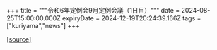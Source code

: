 +++
title = """令和6年定例会9月定例会議（1日目）"""
date = 2024-08-25T15:00:00.000Z
expiryDate = 2024-12-19T20:24:39.166Z
tags = ["kuriyama","news"]
+++


[[source]](https://www.town.kuriyama.hokkaido.jp/site/gikai/28614.html)
